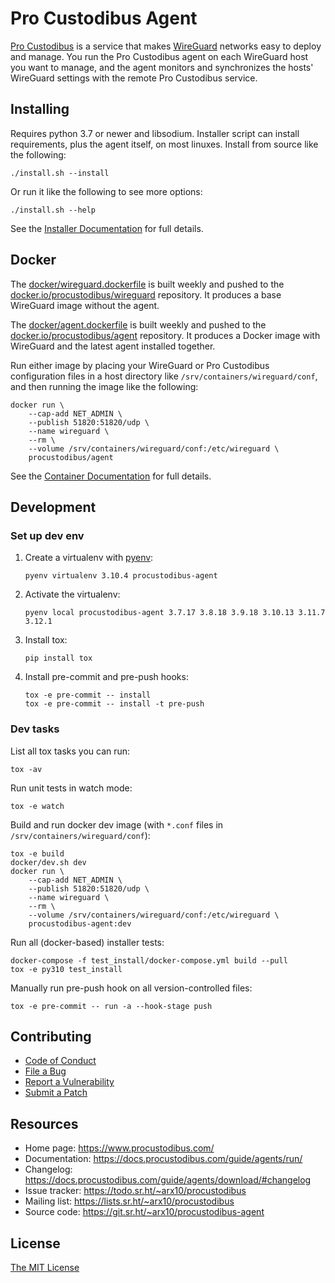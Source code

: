 Pro Custodibus Agent
====================

[Pro Custodibus](https://www.procustodibus.com/) is a service that makes [WireGuard](https://www.wireguard.com/) networks easy to deploy and manage. You run the Pro Custodibus agent on each WireGuard host you want to manage, and the agent monitors and synchronizes the hosts' WireGuard settings with the remote Pro Custodibus service.


Installing
----------

Requires python 3.7 or newer and libsodium. Installer script can install requirements, plus the agent itself, on most linuxes. Install from source like the following:
```
./install.sh --install
```

Or run it like the following to see more options:
```
./install.sh --help
```

See the [Installer Documentation](https://docs.procustodibus.com/guide/agents/install/) for full details.


Docker
------

The [docker/wireguard.dockerfile](https://git.sr.ht/~arx10/procustodibus-agent/tree/main/item/docker/wireguard.dockerfile) is built weekly and pushed to the [docker.io/procustodibus/wireguard](https://hub.docker.com/r/procustodibus/wireguard) repository. It produces a base WireGuard image without the agent.

The [docker/agent.dockerfile](https://git.sr.ht/~arx10/procustodibus-agent/tree/main/item/docker/agent.dockerfile) is built weekly and pushed to the [docker.io/procustodibus/agent](https://hub.docker.com/r/procustodibus/agent) repository. It produces a Docker image with WireGuard and the latest agent installed together.

Run either image by placing your WireGuard or Pro Custodibus configuration files in a host directory like `/srv/containers/wireguard/conf`, and then running the image like the following:
```
docker run \
    --cap-add NET_ADMIN \
    --publish 51820:51820/udp \
    --name wireguard \
    --rm \
    --volume /srv/containers/wireguard/conf:/etc/wireguard \
    procustodibus/agent
```

See the [Container Documentation](https://docs.procustodibus.com/guide/agents/container/) for full details.


Development
-----------

### Set up dev env

1. Create a virtualenv with [pyenv](https://github.com/pyenv/pyenv):
    ```
    pyenv virtualenv 3.10.4 procustodibus-agent
    ```

2. Activate the virtualenv:
    ```
    pyenv local procustodibus-agent 3.7.17 3.8.18 3.9.18 3.10.13 3.11.7 3.12.1
    ```

3. Install tox:
    ```
    pip install tox
    ```

4. Install pre-commit and pre-push hooks:
    ```
    tox -e pre-commit -- install
    tox -e pre-commit -- install -t pre-push
    ```

### Dev tasks

List all tox tasks you can run:
```
tox -av
```

Run unit tests in watch mode:
```
tox -e watch
```

Build and run docker dev image (with `*.conf` files in `/srv/containers/wireguard/conf`):
```
tox -e build
docker/dev.sh dev
docker run \
    --cap-add NET_ADMIN \
    --publish 51820:51820/udp \
    --name wireguard \
    --rm \
    --volume /srv/containers/wireguard/conf:/etc/wireguard \
    procustodibus-agent:dev
```

Run all (docker-based) installer tests:
```
docker-compose -f test_install/docker-compose.yml build --pull
tox -e py310 test_install
```

Manually run pre-push hook on all version-controlled files:
```
tox -e pre-commit -- run -a --hook-stage push
```


Contributing
------------

* [Code of Conduct](https://docs.procustodibus.com/community/conduct/)
* [File a Bug](https://docs.procustodibus.com/guide/community/bugs/)
* [Report a Vulnerability](https://docs.procustodibus.com/guide/community/vulns/)
* [Submit a Patch](https://docs.procustodibus.com/guide/community/code/)


Resources
---------

* Home page: https://www.procustodibus.com/
* Documentation: https://docs.procustodibus.com/guide/agents/run/
* Changelog: https://docs.procustodibus.com/guide/agents/download/#changelog
* Issue tracker: https://todo.sr.ht/~arx10/procustodibus
* Mailing list: https://lists.sr.ht/~arx10/procustodibus
* Source code: https://git.sr.ht/~arx10/procustodibus-agent


License
-------

[The MIT License](https://git.sr.ht/~arx10/procustodibus-agent/tree/main/LICENSE)
